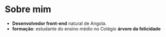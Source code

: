 # Sobre mim


- **Desenvolvedor front-end** natural de Angola.
- **formação**: estudante do ensino médio no Colégio **árvore da felicidade**
<!---
GomesMenembage/GomesMenembage is a ✨ special ✨ repository because its `README.md` (this file) appears on your GitHub profile.
You can click the Preview link to take a look at your changes.
--->
